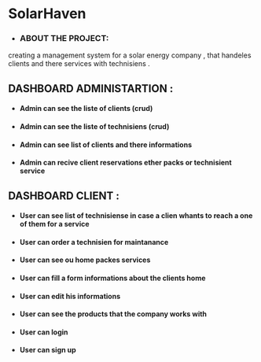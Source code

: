 # SolarHaven 

* ### ABOUT THE PROJECT:
creating a management system for a solar energy company , that handeles  clients and there services with technisiens .

## DASHBOARD ADMINISTARTION :

 * #### Admin can see the liste of clients (crud)
 * #### Admin can see the liste of technisiens (crud) 
 * #### Admin can see list of clients and there informations  
 * #### Admin can recive client reservations ether packs or technisient service 

## DASHBOARD CLIENT :

 * #### User can see list of technisiense in case a clien whants to reach a one of them for a service 
 * #### User can order a technisien for maintanance 
 * #### User can see ou home packes services  
 * #### User can fill a form informations about the clients home  
 * #### User can edit his informations
 * #### User can see the products that the company works with 
 * #### User can login 
 * #### User can sign up 



